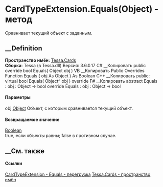 # CardTypeExtension.Equals(Object) - метод
Сравнивает текущий объект с заданным.
##  __Definition
 **Пространство имён:** [Tessa.Cards](N_Tessa_Cards.htm)  
 **Сборка:** Tessa (в Tessa.dll) Версия: 3.6.0.17
C# __Копировать
     public override bool Equals(
    	Object obj
    )
VB __Копировать
     Public Overrides Function Equals ( 
    	obj As Object
    ) As Boolean
C++ __Копировать
     public:
    virtual bool Equals(
    	Object^ obj
    ) override
F# __Копировать
     abstract Equals : 
            obj : Object -> bool 
    override Equals : 
            obj : Object -> bool 
#### Параметры
obj [Object](https://learn.microsoft.com/dotnet/api/system.object)
    Объект, с которым сравнивается текущий объект.
#### Возвращаемое значение
[Boolean](https://learn.microsoft.com/dotnet/api/system.boolean)  
true, если объекты равны; false в противном случае.
## __См. также
#### Ссылки
[CardTypeExtension - ](T_Tessa_Cards_CardTypeExtension.htm)
[Equals - перегрузка](Overload_Tessa_Cards_CardTypeExtension_Equals.htm)
[Tessa.Cards - пространство имён](N_Tessa_Cards.htm)
